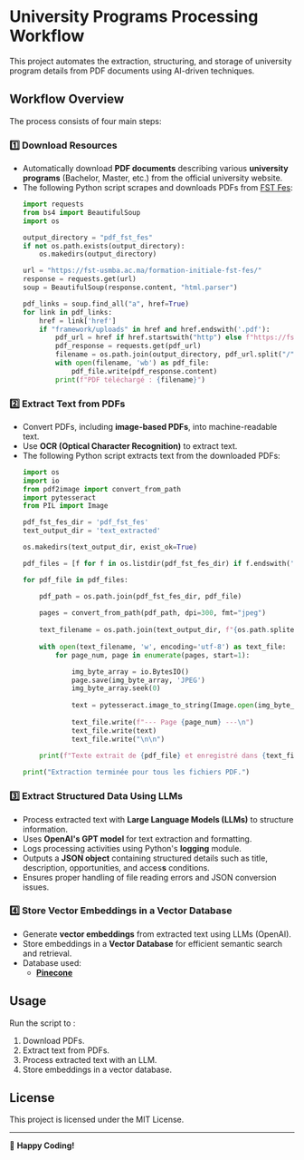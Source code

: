 # University Programs Processing Workflow

This project automates the extraction, structuring, and storage of university program details from PDF documents using AI-driven techniques.

## Workflow Overview

The process consists of four main steps:

### 1️⃣ Download Resources

- Automatically download **PDF documents** describing various **university programs** (Bachelor, Master, etc.) from the official university website.
- The following Python script scrapes and downloads PDFs from [FST Fes](https://fst-usmba.ac.ma/formation-initiale-fst-fes/):
  ```python
  import requests
  from bs4 import BeautifulSoup
  import os

  output_directory = "pdf_fst_fes"
  if not os.path.exists(output_directory):
      os.makedirs(output_directory)

  url = "https://fst-usmba.ac.ma/formation-initiale-fst-fes/"
  response = requests.get(url)
  soup = BeautifulSoup(response.content, "html.parser")

  pdf_links = soup.find_all("a", href=True)
  for link in pdf_links:
      href = link['href']
      if "framework/uploads" in href and href.endswith('.pdf'):
          pdf_url = href if href.startswith("http") else f"https://fst-usmba.ac.ma{href}"
          pdf_response = requests.get(pdf_url)
          filename = os.path.join(output_directory, pdf_url.split("/")[-1])
          with open(filename, 'wb') as pdf_file:
              pdf_file.write(pdf_response.content)
          print(f"PDF téléchargé : {filename}")
  ```

### 2️⃣ Extract Text from PDFs

- Convert PDFs, including **image-based PDFs**, into machine-readable text.
- Use **OCR (Optical Character Recognition)** to extract text.
- The following Python script extracts text from the downloaded PDFs:
  ```python
  import os
  import io
  from pdf2image import convert_from_path
  import pytesseract
  from PIL import Image

  pdf_fst_fes_dir = 'pdf_fst_fes'
  text_output_dir = 'text_extracted'

  os.makedirs(text_output_dir, exist_ok=True)

  pdf_files = [f for f in os.listdir(pdf_fst_fes_dir) if f.endswith('.pdf')]

  for pdf_file in pdf_files:

      pdf_path = os.path.join(pdf_fst_fes_dir, pdf_file)
      
      pages = convert_from_path(pdf_path, dpi=300, fmt="jpeg")
      
      text_filename = os.path.join(text_output_dir, f"{os.path.splitext(pdf_file)[0]}_extracted_text.txt")
      
      with open(text_filename, 'w', encoding='utf-8') as text_file:
          for page_num, page in enumerate(pages, start=1):

              img_byte_array = io.BytesIO()
              page.save(img_byte_array, 'JPEG')
              img_byte_array.seek(0)
              
              text = pytesseract.image_to_string(Image.open(img_byte_array), lang='eng')  # Change 'eng' to 'fra' for French
              
              text_file.write(f"--- Page {page_num} ---\n")
              text_file.write(text)
              text_file.write("\n\n")
      
      print(f"Texte extrait de {pdf_file} et enregistré dans {text_filename}")

  print("Extraction terminée pour tous les fichiers PDF.")
  ```

### 3️⃣ Extract Structured Data Using LLMs

- Process extracted text with **Large Language Models (LLMs)** to structure information.
- Uses **OpenAI's GPT model** for text extraction and formatting.
- Logs processing activities using Python's **logging** module.
- Outputs a **JSON object** containing structured details such as title, description, opportunities, and acces**s** conditions.
- Ensures proper handling of file reading errors and JSON conversion issues.

### 4️⃣ Store Vector Embeddings in a Vector Database

- Generate **vector embeddings** from extracted text using LLMs (OpenAI).
- Store embeddings in a **Vector Database** for efficient semantic search and retrieval.
- Database used:
  - **[Pinecone](https://www.pinecone.io/)**


## Usage

Run the script to : 

1. Download PDFs.
2. Extract text from PDFs.
3. Process extracted text with an LLM.
4. Store embeddings in a vector database.

## License

This project is licensed under the MIT License.

---

🚀 **Happy Coding!**

